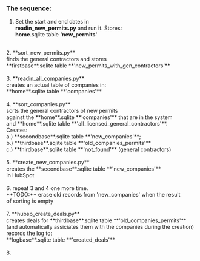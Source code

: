 ### The sequence:
1. Set the start and end dates in <br>
**readin_new_permits.py** and run it. Stores:<br>
**home**.sqlite table **'new_permits'**<br>
<br>
2. **sort_new_permits.py**<br>
finds the general contractors and stores<br>
**firstbase**.sqlite table **'new_permits_with_gen_contractors'**<br>
<br>
3. **readin_all_companies.py**<br>
creates an actual table of companies in:<br>
**home**.sqlite table **'companies'**<br>
<br>
4. **sort_companies.py**<br>
sorts the general contractors of new permits<br>
against the **home**.sqlite **'companies'** that are in the system<br>
and **home**.sqlite table **'all_licensed_general_contractors'**.<br>
Creates:<br>
a.) **secondbase**.sqlite table **'new_companies'**;<br>
b.) **thirdbase**.sqlite table **'old_companies_permits'**<br>
c.) **thirdbase**.sqlite table **'not_found'** (general contractors)<br><br>
5. **create_new_companies.py**<br>
creates the **secondbase**.sqlite table **'new_companies'**<br>
in HubSpot<br><br>
6. repeat 3 and 4 one more time.<br>
**TODO:** erase old records from 'new_companies' when the result<br>
of sorting is empty<br><br>
7. **hubsp_create_deals.py**<br>
creates deals for **thirdbase**.sqlite table **'old_companies_permits'**<br>
(and automatically assiciates them with the companies during the creation)<br>
records the log to:<br>
**logbase**.sqlite table **'created_deals'**<br><br>
8. 


